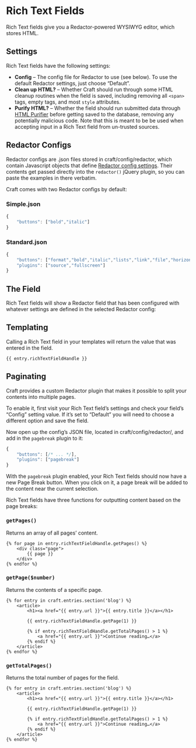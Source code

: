 Rich Text Fields
================


Rich Text fields give you a Redactor-powered WYSIWYG editor, which stores HTML.

## Settings

Rich Text fields have the following settings:

* **Config** – The config file for Redactor to use (see below). To use the default Redactor settings, just choose “Default”.
* **Clean up HTML?** – Whether Craft should run through some HTML cleanup routines when the field is saved, including removing all `<span>` tags, empty tags, and most `style` attributes.
* **Purify HTML?** – Whether the field should run submitted data through [HTML Purifier](http://htmlpurifier.org/) before getting saved to the database, removing any potentially malicious code.  Note that this is meant to be be used when accepting input in a Rich Text field from un-trusted sources.


## Redactor Configs

Redactor configs are .json files stored in craft/config/redactor, which contain Javascript objects that define [Redactor config settings](http://imperavi.com/redactor/docs/settings/). Their contents get passed directly into the `redactor()` jQuery plugin, so you can paste the examples in there verbatim.

Craft comes with two Redactor configs by default:

### Simple.json

```javascript
{
    "buttons": ["bold","italic"]
}
```

### Standard.json

```javascript
{
    "buttons": ["format","bold","italic","lists","link","file","horizontalrule"],
    "plugins": ["source","fullscreen"]
}
```


## The Field

Rich Text fields will show a Redactor field that has been configured with whatever settings are defined in the selected Redactor config:

## Templating

Calling a Rich Text field in your templates will return the value that was entered in the field.

```twig
{{ entry.richTextFieldHandle }}
```

## Paginating

Craft provides a custom Redactor plugin that makes it possible to split your contents into multiple pages.

To enable it, first visit your Rich Text field’s settings and check your field’s “Config” setting value. If it’s set to “Default” you will need to choose a different option and save the field.

Now open up the config’s JSON file, located in craft/config/redactor/, and add in the `pagebreak` plugin to it:

```javascript
{
    "buttons": [/* ... */],
    "plugins": ["pagebreak"]
}
```

With the `pagebreak` plugin enabled, your Rich Text fields should now have a new Page Break button. When you click on it, a page break will be added to the content near the current selection.

Rich Text fields have three functions for outputting content based on the page breaks:

### `getPages()`

Returns an array of all pages’ content.

```twig
{% for page in entry.richTextFieldHandle.getPages() %}
    <div class="page">
        {{ page }}
    </div>
{% endfor %}
```

### `getPage($number)`

Returns the contents of a specific page.

```twig
{% for entry in craft.entries.section('blog') %}
    <article>
        <h1><a href="{{ entry.url }}">{{ entry.title }}</a></h1>

        {{ entry.richTextFieldHandle.getPage(1) }}

        {% if entry.richTextFieldHandle.getTotalPages() > 1 %}
            <a href="{{ entry.url }}">Continue reading…</a>
        {% endif %}
    </article>
{% endfor %}
```

### `getTotalPages()`

Returns the total number of pages for the field.

```twig
{% for entry in craft.entries.section('blog') %}
    <article>
        <h1><a href="{{ entry.url }}">{{ entry.title }}</a></h1>

        {{ entry.richTextFieldHandle.getPage(1) }}

        {% if entry.richTextFieldHandle.getTotalPages() > 1 %}
            <a href="{{ entry.url }}">Continue reading…</a>
        {% endif %}
    </article>
{% endfor %}
```
